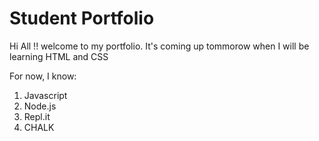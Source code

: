# Student Portfolio

Hi All !! welcome to my portfolio. It's coming up tommorow when I will be learning HTML and CSS 

For now, I know:

1. Javascript
1. Node.js
1. Repl.it 
1. CHALK
 